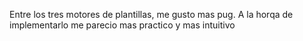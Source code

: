 Entre los tres motores de plantillas, me gusto mas pug. A la horqa de implementarlo me parecio mas practico y mas intuitivo
